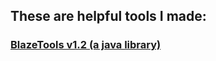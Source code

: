 <head>
</head>
<body>
<h2> These are helpful tools I made: </h2>
<h3><a href="https://github.com/Blaze8834/blaze8834.github.io/blob/main/coding/BlazeTools%201.2.jar?raw=true">BlazeTools v1.2 (a java library)</a></h3>
